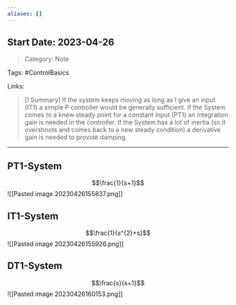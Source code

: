 ```yaml
---
aliases: []
---
```

## Start Date: 2023-04-26

> Category: Note

Tags:
#ControlBasics 

Links:


>[! Summary]
>If the system keeps moving as long as I give an input (IT1) a simple P controller would be generally sufficient. If the System comes to a knew steady point for a constant input (PT1) an integration gain is needed in the controller. If the System has a lot of inertia (so it overshoots and comes back to a new steady condition) a derivative gain is needed to provide damping.


---
## PT1-System
$$\frac{1}{s+1}$$
![[Pasted image 20230426155837.png]]

## IT1-System
$$\frac{1}{s^{2}+s}$$
![[Pasted image 20230426155926.png]]

## DT1-System
$$\frac{s}{s+1}$$
![[Pasted image 20230426160153.png]]